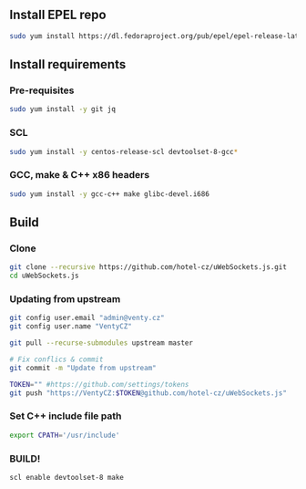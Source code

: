 ## Install EPEL repo
```bash
sudo yum install https://dl.fedoraproject.org/pub/epel/epel-release-latest-7.noarch.rpm
```

## Install requirements
### Pre-requisites
```bash
sudo yum install -y git jq
```

### SCL
```bash
sudo yum install -y centos-release-scl devtoolset-8-gcc*
```

### GCC, make & C++ x86 headers
```bash
sudo yum install -y gcc-c++ make glibc-devel.i686
```

## Build
### Clone
```bash
git clone --recursive https://github.com/hotel-cz/uWebSockets.js.git
cd uWebSockets.js
```

### Updating from upstream
```bash
git config user.email "admin@venty.cz"
git config user.name "VentyCZ"

git pull --recurse-submodules upstream master

# Fix conflics & commit
git commit -m "Update from upstream"

TOKEN="" #https://github.com/settings/tokens
git push "https://VentyCZ:$TOKEN@github.com/hotel-cz/uWebSockets.js"
```

### Set C++ include file path
```bash
export CPATH='/usr/include'
```

### BUILD!
```bash
scl enable devtoolset-8 make
```
